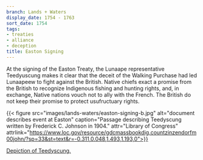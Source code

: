 ```yaml
---
branch: Lands + Waters
display_date: 1754 - 1763
sort_date: 1754
tags:
- treaties
- alliance
- deception
title: Easton Signing
---
```


At the signing of the Easton Treaty, the Lunaape representative Teedyuscung makes it clear that the deceit of the Walking Purchase had led Lunaapeew to fight against the British. Native chiefs exact a promise from the British to recognize Indigenous fishing and hunting rights, and, in exchange, Native nations vouch not to ally with the French. The British do not keep their promise to protect usufructuary rights.


{{< figure src="images/lands-waters/easton-signing-b.jpg" alt="document describes event at Easton" caption="Passage describing Teedyscung written by Frederick C. Johnson in 1904." attr="Library of Congress" attrlink="https://www.loc.gov/resource/gdcmassbookdig.countzinzendorfm00john/?sp=33&st=text&r=-0.311,0.048,1.493,1.193,0">}}

[Depiction of Teedyscung.](https://en.wikipedia.org/wiki/File:Teedyuscung.jpg#/media/File:Teedyuscung.jpg)
